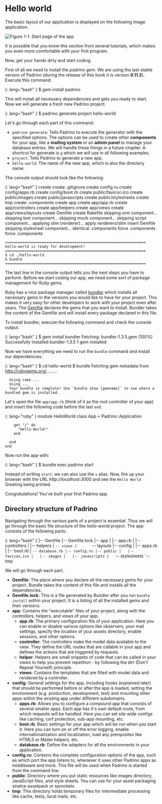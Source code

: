 # Hello world

The basic layout of our application is displayed on the following image application:


![Figure 1-1. Start page of the app](images/01/application_overview.jpg)


It is possible that you know this section from several tutorials, which makes you even more comfortable with
your first program.


Now, get your hands dirty and start coding.


First of all we need to install the *padrino gem*. We are using the last stable version of Padrino (during the release of
this book it is version **0.11.2**). Execute this command.


{: lang="bash" }
    $ gem install padrino


This will install all necessary dependencies and gets you ready to start. Now we will generate a fresh new Padrino
project:


{: lang="bash" }
    $ padrino generate project hello-world


Let's go through each part of this command:


- `padrino generate`: Tells Padrino to execute the generator with the specified options. The options can be
  used to create other **components** for your app, like a **mailing system** or an **admin panel** to manage your
  database entries. We will handle these things in a future chapter. A shortcut for generate is `g` which we will use
  in all following examples.
- `project`: Tells Padrino to generate a new app.
- `hello-world`: The name of the new app, which is also the directory name.


The console output should look like the following:


{: lang="bash" }
      create
      create  .gitignore
      create  config.ru
      create  config/apps.rb
      create  config/boot.rb
      create  public/favicon.ico
      create  public/images
      create  public/javascripts
      create  public/stylesheets
      create  tmp
      create  .components
      create  app
      create  app/app.rb
      create  app/controllers
      create  app/helpers
      create  app/views
      create  app/views/layouts
      create  Gemfile
      create  Rakefile
    skipping  orm component...
    skipping  test component...
    skipping  mock component...
    skipping  script component...
    applying  slim (renderer)...
       apply  renderers/slim
      insert  Gemfile
    skipping  stylesheet component...
   identical  .components
       force  .components
       force  .components

    =================================================================
    hello-world is ready for development!
    =================================================================
    $ cd ./hello-world
    $ bundle
    =================================================================


The last line in the console output tells you the next steps you have to perform. Before we start coding our app, we
need some sort of package management for Ruby gems.


Ruby has a nice package manager called [bundler](http://gembundler.com/ "Bundler") which installs all necessary gems in
the versions you would like to have for your project. This makes it very easy for other developers to work with your
project even after years. The [Gemfile](http://gembundler.com/gemfile.html "Gemfile") declares the gems that you want to
install. Bundler takes the content of the Gemfile and will install every package declared in this file.


To install bundler, execute the following command and check the console output:


{: lang="bash" }
    $ gem install bundler
        Fetching: bundler-1.3.5.gem (100%)
        Successfully installed bundler-1.3.5
        1 gem installed


Now we have everything we need to run the `bundle` command and install our dependencies:


{: lang="bash" }
    $ cd hello-world
    $ bundle
      Fetching gem metadata from http://rubygems.org/.........

      Using rake ...
      Using ...
      Your bundle is complete! Use `bundle show [gemname]` to see where a bundled gem is installed.


Let's open the file `app/app.rb` (think of it as the root controller of your app) and insert the following code before
the last `end`:


{: lang="ruby" }
    module HelloWorld
      class App < Padrino::Application

        get "/" do
          "Hello World!"
        end

      end
    end


Now run the app with:


{: lang="bash" }
    $ bundle exec padrino start


Instead of writing `start`, we can also use the `s` alias. Now, fire up your browser with the URL
*http://localhost:3000* and see the `Hello World` Greeting being printed.


Congratulations! You've built your first Padrino app.



## Directory structure of Padrino

Navigating through the various parts of a project is essential. Thus we will go through the basic file structure of the
*hello-world* project. The app consists of the following parts:


{: lang="bash" }
    |-- Gemfile
    |-- Gemfile.lock
    |-- app
    |   |-- app.rb
    |   |-- controllers
    |   |-- helpers
    |   `-- views
    |       `-- layouts
    |-- config
    |   |-- apps.rb
    |   |-- boot.rb
    |   `-- database.rb
    |-- config.ru
    |-- public
    |   |-- favicon.ico
    |   |-- images
    |   |-- javascripts
    |   `-- stylesheets
    `-- tmp


We will go through each part.


- **Gemfile**: The place where you declare all the necessary *gems* for your project. Bundle takes the content of this
  file and installs all the dependencies.
- **Gemfile.lock**: This is a file generated by Bundler after you run `bundle install` within your project. It is a
  listing of all the installed gems and their versions.
- **app**: Contains the "executable" files of your project, along with the controllers, helpers, and views of your app.
  - **app.rb**: The primary configuration file of your application. Here you can enable or disable various options like
    observers, your mail settings, specify the location of your assets directory, enable sessions, and other options.
  - **controller**: The controllers make the model data available to the view. They define the URL routes that are
    callable in your app and defines the actions that are triggered by requests.
  - **helper**: Helpers are small snippets of code that can be called in your views to help you prevent repetition -
    by following the `DRY` (Don't Repeat Yourself) principle.
  - **views**: Contains the templates that are filled with model data and rendered by a controller.
- **config**: General settings for the app, including hooks (explained later) that should be performed before or after
  the app is loaded, setting the environment (e.g. production, development, test) and mounting other apps within the
  existing app under different subdomains.
  - **apps.rb**: Allows you to configure a compound app that consists of several smaller apps. Each app has it's own
    default route, from which requests will be handled. Here you can set site wide configs like caching, csrf
    protection, sub-app mounting, etc.
  - **boot.rb**: Basic settings for your app which will be run when you start it. Here you can turn on or off the
    error logging, enable internationalization and localization, load any prerquisites like HTML5 or Mailer helpers,
    etc.
  - **database.rb**: Define the adapters for all the environments in your application.
- **config.ru**: Contains the complete configuration options of the app, such as which port the app listens to, whenever
  it uses other Padrino apps as middleware and more. This file will be used when Padrino is started from the command
  line.
- **public**: Directory where you put static resources like images directory, JavaScript files, and style sheets. You
  can use for your asset packaging sinatra-assetpack or sprockets.
- **tmp**: This directory holds temporary files for intermediate processing like cache, tests, local mails, etc.

